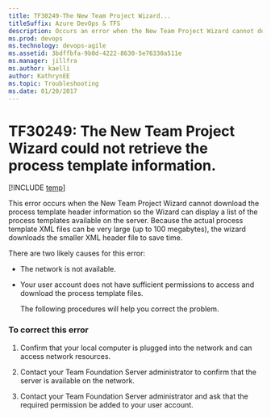 ```yaml
---
title: TF30249-The New Team Project Wizard... titleSuffix: Azure DevOps & TFS
description: Occurs an error when the New Team Project Wizard cannot download the process template header information.
ms.prod: devops
ms.technology: devops-agile
ms.assetid: 3bdffbfa-9b0d-4222-8630-5e76330a511e
ms.manager: jillfra
ms.author: kaelliauthor: KathrynEE
ms.topic: Troubleshooting
ms.date: 01/20/2017
---
```


# TF30249: The New Team Project Wizard could not retrieve the process template information.

[!INCLUDE [temp](../../_shared/version-vsts-tfs-all-versions.md)]

This error occurs when the New Team Project Wizard cannot download the process template header information so the Wizard can display a list of the process templates available on the server. Because the actual process template XML files can be very large (up to 100 megabytes), the wizard downloads the smaller XML header file to save time.  
  
 There are two likely causes for this error:  
  
- The network is not available.  
  
- Your user account does not have sufficient permissions to access and download the process template files.  
  
  The following procedures will help you correct the problem.  
  
### To correct this error  
  
1.  Confirm that your local computer is plugged into the network and can access network resources.  
  
2.  Contact your Team Foundation Server administrator to confirm that the server is available on the network.  
  
3.  Contact your Team Foundation Server administrator and ask that the required permission be added to your user account.